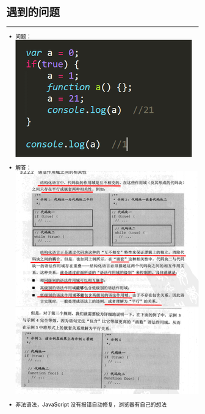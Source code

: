 # 遇到的问题

---

- 问题：![](./image/js1.png)

- 解答：![](./image/js2.png)![](./image/js3.png)
- 非法语法，JavaScript 没有报错自动修复，浏览器有自己的想法
